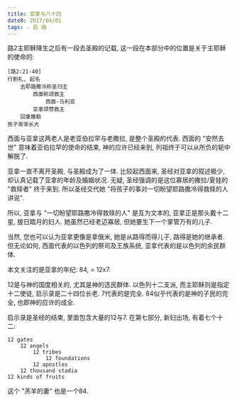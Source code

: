 ```yaml
---
title: 亚拿与八十四
date0: 2017/04/01
tags: ☆ 启 路
---
```


路2主耶稣降生之后有一段去圣殿的记载, 这一段在本部分中的位置是关于主耶稣的使命的:

    [路2:21-40]
    行割礼, 起名
        去耶路撒冷称圣归主
            西面称颂救主
                西面-马利亚
            亚拿颂赞救主
        回拿撒勒
    孩子渐渐长大

西面与亚拿这两老人是老亚伯拉罕与老撒拉, 是整个圣殿的代表. 西面的 "安然去世" 意味着亚伯拉罕的使命的结束, 神的应许已经来到, 列祖终于可以从所负的轭中解脱了.

亚拿一直不离开圣殿, 与圣殿成为了一体. 比较起西面来, 圣经对亚拿的叙述极少, 却认真记载了亚拿的年龄及婚姻状况. 无疑, 圣经强调的是这位寡居的撒拉/夏娃的 "救赎者" 终于来到. 所以圣经交代她 "将孩子的事对一切盼望耶路撒冷得救赎的人讲说".

所以, 亚拿与 "一切盼望耶路撒冷得救赎的人" 是互为文本的, 亚拿正是那头戴十二星, 披日踏月的妇人. 她虽然已经老迈寡居, 但她要生下一个掌管万有的儿子.

当然, 您也可以认为亚拿更像是拿俄米, 她是从路得而得儿子, 路得是她的继承者. 但无论如何, 西面代表的以色列的祭司及王族系统, 亚拿代表的是以色列的余民群体.

本文关注的是亚拿的年纪: 84, = 12x7.

12是与神的国度相关的, 尤其是神的选民群体. 以色列十二支派, 而主耶稣则是指定十二使徒, 启示录是二十四位长老. 7代表的是完全. 84似乎代表的是神的子民的完全, 也即神的应许的成全.

启示录是圣经的结束, 里面包含大量的12与7. 在第七部分, 新妇出场, 有着七个十二:

    12 gates
        12 angels
            12 tribes
                12 foundations
            12 apostles
        12 thousand stadia
    12 kinds of fruits

这个 "羔羊的妻" 也是一个84.
  
